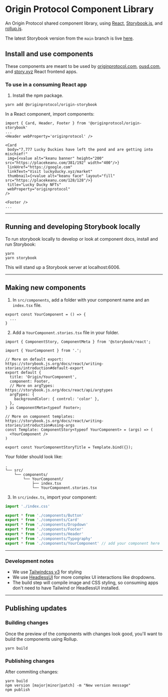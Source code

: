 # Origin Protocol Component Library
An Origin Protocol shared component library, using [React](https://reactjs.org/), [Storybook.js](https://storybook.js.org/), and [rollup.js](https://rollupjs.org/guide/en/).

The latest Storybook version from the `main` branch is live [here](https://originprotocol.github.io/origin-storybook/).

## Install and use components
These components are meant to be used by [originprotocol.com](https://originprotocol.com), [ousd.com](https://ousd.com), and [story.xyz](https://story.xyz) React frontend apps.

### To use in a consuming React app
1. Install the npm package.
```shell
yarn add @originprotocol/origin-storybook
```

In a React component, import components:
```tsx
import { Card, Header, Footer } from '@originprotocol/origin-storybook'
...
<Header webProperty='originprotocol' />

<Card
 body="7,777 Lucky Duckies have left the pond and are getting into mischief!"
 img={<value alt="keanu banner" height="200" src="https://placekeanu.com/381/192" width="400"/>}
 linkHref="https://google.com"
 linkText="Visit luckyducky.xyz/market"
 thumbnail={<value alt="keanu face" layout="fill" src="https://placekeanu.com/128/128"/>}
 title="Lucky Ducky NFTs"
 webProperty="originprotocol"
/>

<Footer />
...
```
---

## Running and developing Storybook locally
To run storybook locally to develop or look at component docs, install and run Storybook:
```shell
yarn
yarn storybook
```
This will stand up a Storybook server at localhost:6006.

---
## Making new components
1. In `src/components`, add a folder with your component name and an `index.tsx` file.
```tsx
export const YourComponent = () => {
  ...
}
```
2. Add a `YourComponent.stories.tsx` file in your folder.
```tsx
import { ComponentStory, ComponentMeta } from '@storybook/react';

import { YourComponent } from '.';

// More on default export: https://storybook.js.org/docs/react/writing-stories/introduction#default-export
export default {
  title: 'Origin/YourComponent',
  component: Footer,
  // More on argTypes: https://storybook.js.org/docs/react/api/argtypes
  argTypes: {
    backgroundColor: { control: 'color' },
  },
} as ComponentMeta<typeof Footer>;

// More on component templates: https://storybook.js.org/docs/react/writing-stories/introduction#using-args
const Template: ComponentStory<typeof YourComponent> = (args) => (
  <YourComponent />
)

export const YourComponentStoryTitle = Template.bind({});
```
Your folder should look like:
```
.
└── src/
    └── components/
        └── YourComponent/
            ├── index.tsx
            └── YourComponent.stories.tsx
```

3. In `src/index.ts`, import your component:
```ts
import './index.css'

export * from './components/Button'
export * from './components/Card'
export * from './components/Dropdown'
export * from './components/Footer'
export * from './components/Header'
export * from './components/Typography'
export * from './components/YourComponent' // add your component here
```

---

### Development notes
* We use [Tailwindcss v3](https://tailwindcss.com/) for styling
* We use [HeadlessUI](https://headlessui.com/) for more complex UI interactions like dropdowns.
* The build step will compile image and CSS styling, so consuming apps don't need to have Tailwind or HeadlessUI installed.

---

## Publishing updates
### Building changes
Once the preview of the components with changes look good, you'll want to build the components using Rollup.
```shell
yarn build
```

### Publishing changes
After commiting changes:
```shell
yarn build
npm version [major|minor|patch] -m "New version message"
npm publish
```